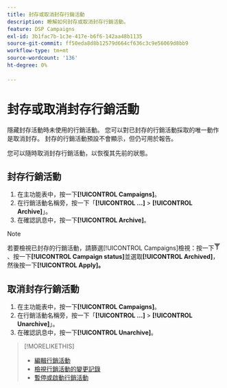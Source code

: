 ```yaml
---
title: 封存或取消封存行銷活動
description: 瞭解如何封存或取消封存行銷活動。
feature: DSP Campaigns
exl-id: 3b1fac7b-1c3e-417e-b6f6-142aa48b1135
source-git-commit: ff50eda8d8b12579d664cf636c3c9e56069d8bb9
workflow-type: tm+mt
source-wordcount: '136'
ht-degree: 0%

---
```


# 封存或取消封存行銷活動

隱藏封存活動時未使用的行銷活動。 您可以對已封存的行銷活動採取的唯一動作是取消封存。 封存的行銷活動預設不會顯示，但仍可用於報告。

您可以隨時取消封存行銷活動，以恢復其先前的狀態。

## 封存行銷活動

1. 在主功能表中，按一下&#x200B;**[!UICONTROL Campaigns]**。
1. 在行銷活動名稱旁，按一下「**[!UICONTROL ...]** > **[!UICONTROL Archive]**」。
1. 在確認訊息中，按一下&#x200B;**[!UICONTROL Archive]**。

>[!NOTE]
>
>若要檢視已封存的行銷活動，請篩選[!UICONTROL Campaigns]檢視：按一下![篩選按鈕](/help/dsp/assets/filter.png)、按一下&#x200B;**[!UICONTROL Campaign status]**&#x200B;並選取&#x200B;**[!UICONTROL Archived]**，然後按一下&#x200B;**[!UICONTROL Apply]。**

## 取消封存行銷活動

1. 在主功能表中，按一下&#x200B;**[!UICONTROL Campaigns]**。
1. 在行銷活動名稱旁，按一下「**[!UICONTROL ...]** > **[!UICONTROL Unarchive]**」。
1. 在確認訊息中，按一下&#x200B;**[!UICONTROL Unarchive]**。

>[!MORELIKETHIS]
>
>* [編輯行銷活動](campaign-edit.md)
>* [檢視行銷活動的變更記錄](campaign-change-log.md)
>* [暫停或啟動行銷活動](campaign-pause-activate.md)

